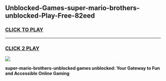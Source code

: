 
## Unblocked-Games-super-mario-brothers-unblocked-Play-Free-82eed
<h3>
<a href="https://premium76.site?title=super-mario-brothers-unblocked&ref=18A1">CLICK TO PLAY</a></h3>
<hr>

<h3>
<a href="https://premium76.site?title=super-mario-brothers-unblocked&ref=18A1">CLICK 2 PLAY</a>
  
</h3>

<a href="https://premium76.site?title=super-mario-brothers-unblocked&ref=18A1"><img src="https://clearcache.store/games.png"></a>


**super-mario-brothers-unblocked games unblocked: Your Gateway to Fun and Accessible Online Gaming**
